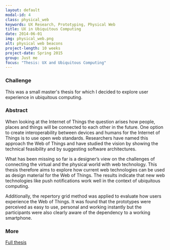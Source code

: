 ```yaml
---
layout: default
modal-id: 4
class: physical_web
keywords: UX Research, Prototyping, Physical Web
title: UX in Ubiquitous Computing
date: 2014-06-01
img: physical_web.png
alt: physical web beacons
project-length: 10 weeks
project-date: Spring 2015
group: Just me
focus: "Thesis: UX and Ubiquitous Computing"
---
```

<h3>Challenge</h3>
<p>This was a small master's thesis for which I decided to explore user experience in ubiquitous computing.</p>
<h3>Abstract</h3>
<p>When looking at the Internet of Things the question arises how people, places and things will be connected to each other in the future. One option to create interoperability between devices and humans for the Internet of Things is to use open web standards. Researchers have named this approach the Web of Things and have studied the vision by showing the technical feasibility and by suggesting software architectures. </p>
<p>What has been missing so far is a designer’s view on the challenges of connecting the virtual and the physical world with web technology. This thesis therefore aims to explore how current web technologies can be used as design material for the Web of Things. The results indicate that new web technologies like push notifications work well in the context of ubiquitous computing. </p>
<p>Additionally, the repertory grid method was applied to evaluate how users experience the Web of Things. It was found that the prototypes were perceived as easy to use, personal and working instantly but the participants were also clearly aware of the dependency to a working smartphone.</p>
<h3>More</h3>
<p><a href="http://umu.diva-portal.org/smash/record.jsf?pid=diva2%3A821753&dswid=-4659">Full thesis</a></p>
